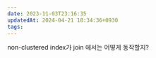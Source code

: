 ```yaml
---
date: 2023-11-03T23:16:35
updatedAt: 2024-04-21 18:34:36+0930
tags: 
---
```

non-clustered index가 join 에서는 어떻게 동작할지?